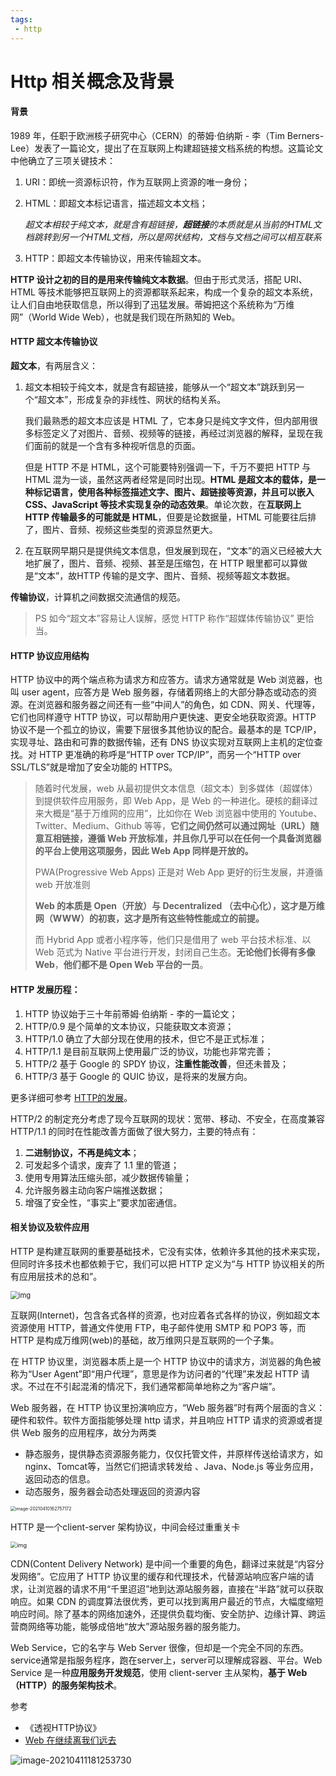 ```yaml
---
tags:
 - http
---
```




# Http 相关概念及背景

#### 背景

1989 年，任职于欧洲核子研究中心（CERN）的蒂姆·伯纳斯 - 李（Tim Berners-Lee）发表了一篇论文，提出了在互联网上构建超链接文档系统的构想。这篇论文中他确立了三项关键技术：

1. URI：即统一资源标识符，作为互联网上资源的唯一身份；

2. HTML：即超文本标记语言，描述超文本文档；

   *超文本相较于纯文本，就是含有超链接，**超链接**的本质就是从当前的HTML文档跳转到另一个HTML文档，所以是网状结构，文档与文档之间可以相互联系*

3. HTTP：即超文本传输协议，用来传输超文本。

**HTTP 设计之初的目的是用来传输纯文本数据**。但由于形式灵活，搭配 URI、HTML 等技术能够把互联网上的资源都联系起来，构成一个复杂的超文本系统，让人们自由地获取信息，所以得到了迅猛发展。蒂姆把这个系统称为“万维网”（World Wide Web），也就是我们现在所熟知的 Web。



#### HTTP 超文本传输协议

**超文本**，有两层含义：

1. 超文本相较于纯文本，就是含有超链接，能够从一个“超文本”跳跃到另一个“超文本”，形成复杂的非线性、网状的结构关系。

   我们最熟悉的超文本应该是 HTML 了，它本身只是纯文字文件，但内部用很多标签定义了对图片、音频、视频等的链接，再经过浏览器的解释，呈现在我们面前的就是一个含有多种视听信息的页面。

   但是 HTTP 不是 HTML，这个可能要特别强调一下，千万不要把 HTTP 与 HTML 混为一谈，虽然这两者经常是同时出现。**HTML 是超文本的载体，是一种标记语言，使用各种标签描述文字、图片、超链接等资源，并且可以嵌入 CSS、JavaScript 等技术实现复杂的动态效果**。单论次数，在**互联网上 HTTP 传输最多的可能就是 HTML**，但要是论数据量，HTML 可能要往后排了，图片、音频、视频这些类型的资源显然更大。

2. 在互联网早期只是提供纯文本信息，但发展到现在，“文本”的涵义已经被大大地扩展了，图片、音频、视频、甚至是压缩包，在 HTTP 眼里都可以算做是“文本”，故HTTP 传输的是文字、图片、音频、视频等超文本数据。

**传输协议**，计算机之间数据交流通信的规范。

> PS 如今“超文本”容易让人误解，感觉 HTTP 称作“超媒体传输协议” 更恰当。



#### HTTP 协议应用结构

HTTP 协议中的两个端点称为请求方和应答方。请求方通常就是 Web 浏览器，也叫 user agent，应答方是 Web 服务器，存储着网络上的大部分静态或动态的资源。在浏览器和服务器之间还有一些“中间人”的角色，如 CDN、网关、代理等，它们也同样遵守 HTTP 协议，可以帮助用户更快速、更安全地获取资源。HTTP 协议不是一个孤立的协议，需要下层很多其他协议的配合。最基本的是 TCP/IP，实现寻址、路由和可靠的数据传输，还有 DNS 协议实现对互联网上主机的定位查找。对 HTTP 更准确的称呼是“HTTP over TCP/IP”，而另一个“HTTP over SSL/TLS”就是增加了安全功能的 HTTPS。



> 随着时代发展，web 从最初提供文本信息（超文本）到多媒体（超媒体）到提供软件应用服务，即 Web App，是 Web 的一种进化。硬核的翻译过来大概是“基于万维网的应用”，比如你在 Web 浏览器中使用的 Youtube、Twitter、Medium、Github 等等，**它们之间仍然可以通过网址（URL）随意互相链接，遵循 Web 开放标准，并且你几乎可以在任何一个具备浏览器的平台上使用这项服务，因此 Web App 同样是开放的。**
>
> PWA(Progressive Web Apps) 正是对 Web App 更好的衍生发展，并遵循 web 开放准则
>
> **Web 的本质是 Open（开放）与 Decentralized （去中心化），这才是万维网（WWW）的初衷，这才是所有这些特性能成立的前提。**
>
> 而 Hybrid App 或者小程序等，他们只是借用了 web 平台技术标准、以 Web 范式为 Native 平台进行开发，封闭自己生态。**无论他们长得有多像 Web**，**他们都不是 Open Web 平台的一员**。



#### HTTP 发展历程：

1. HTTP 协议始于三十年前蒂姆·伯纳斯 - 李的一篇论文；
2. HTTP/0.9 是个简单的文本协议，只能获取文本资源；
3. HTTP/1.0 确立了大部分现在使用的技术，但它不是正式标准；
4. HTTP/1.1 是目前互联网上使用最广泛的协议，功能也非常完善；
5. HTTP/2 基于 Google 的 SPDY 协议，**注重性能改善**，但还未普及；
6. HTTP/3 基于 Google 的 QUIC 协议，是将来的发展方向。

更多详细可参考 [HTTP的发展](https://developer.mozilla.org/zh-CN/docs/Web/HTTP/Basics_of_HTTP/Evolution_of_HTTP)。

HTTP/2 的制定充分考虑了现今互联网的现状：宽带、移动、不安全，在高度兼容 HTTP/1.1 的同时在性能改善方面做了很大努力，主要的特点有：

1. **二进制协议，不再是纯文本**；
2. 可发起多个请求，废弃了 1.1 里的管道；
3. 使用专用算法压缩头部，减少数据传输量；
4. 允许服务器主动向客户端推送数据；
5. 增强了安全性，“事实上”要求加密通信。



> 



#### 相关协议及软件应用

HTTP 是构建互联网的重要基础技术，它没有实体，依赖许多其他的技术来实现，但同时许多技术也都依赖于它，我们可以把 HTTP 定义为“与 HTTP 协议相关的所有应用层技术的总和”。

<img src="${images}/2781919e73f5d258ff1dc371af632acc.png" alt="img" style="zoom:80%;" />

互联网(Internet)，包含各式各样的资源，也对应着各式各样的协议，例如超文本资源使用 HTTP，普通文件使用 FTP，电子邮件使用 SMTP 和 POP3 等，而 HTTP 是构成万维网(web)的基础，故万维网只是互联网的一个子集。

在 HTTP 协议里，浏览器本质上是一个 HTTP 协议中的请求方，浏览器的角色被称为“User Agent”即“用户代理”，意思是作为访问者的“代理”来发起 HTTP 请求。不过在不引起混淆的情况下，我们通常都简单地称之为“客户端”。

Web 服务器，在 HTTP 协议里扮演响应方，“Web 服务器”时有两个层面的含义：硬件和软件。软件方面指能够处理 http 请求，并且响应 HTTP 请求的资源或者提供 Web 服务的应用程序，故分为两类

- 静态服务，提供静态资源服务能力，仅仅托管文件，并原样传送给请求方，如 nginx、Tomcat等，当然它们把请求转发给 、Java、Node.js 等业务应用，返回动态的信息。
- 动态服务，服务器会动态处理返回的资源内容

<img src="${images}/image-20210410162757172.png" alt="image-20210410162757172" style="zoom:50%;" />



HTTP 是一个client-server 架构协议，中间会经过重重关卡

<img src="${images}/Client-server-chain.png" alt="img" style="zoom:65%;" />

CDN(Content Delivery Network) 是中间一个重要的角色，翻译过来就是“内容分发网络”。它应用了 HTTP 协议里的缓存和代理技术，代替源站响应客户端的请求，让浏览器的请求不用“千里迢迢”地到达源站服务器，直接在“半路”就可以获取响应。如果 CDN 的调度算法很优秀，更可以找到离用户最近的节点，大幅度缩短响应时间。除了基本的网络加速外，还提供负载均衡、安全防护、边缘计算、跨运营商网络等功能，能够成倍地“放大”源站服务器的服务能力。

Web Service，它的名字与 Web Server 很像，但却是一个完全不同的东西。service通常是指服务程序，跑在server上，server可以理解成容器、平台。Web Service 是一种**应用服务开发规范**，使用 client-server 主从架构，**基于 Web（HTTP）的服务架构技术**。



参考

- 《透视HTTP协议》
- [Web 在继续离我们远去](https://zhuanlan.zhihu.com/p/22561084)



![image-20210411181253730](${images}/image-20210411181253730.png)

